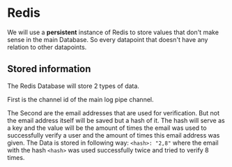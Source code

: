 # Redis

We will use a **persistent** instance of Redis to store values that don't make sense in the main Database. So every datapoint that doesn't have any relation to other datapoints.

## Stored information

The Redis Database will store 2 types of data.

First is the channel id of the main log pipe channel.

The Second are the email addresses that are used for verification. But not the email address itself will be saved but a hash of it. The hash will serve as a key and the value will be the amount of times the email was used to successfully verify a user and the amount of times this email address was given. The Data is stored in following way: `<hash>: "2,8"` where the email with the hash `<hash>` was used successfully twice and tried to verify 8 times.
